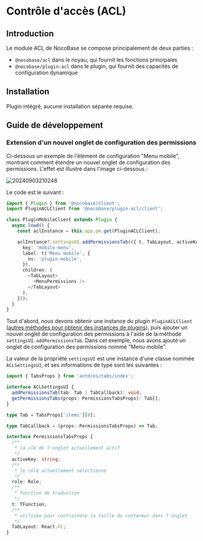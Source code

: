 # Contrôle d'accès (ACL)

## Introduction

Le module ACL de NocoBase se compose principalement de deux parties :

- `@nocobase/acl` dans le noyau, qui fournit les fonctions principales
- `@nocobase/plugin-acl` dans le plugin, qui fournit des capacités de configuration dynamique

## Installation

Plugin intégré, aucune installation séparée requise.

## Guide de développement

### Extension d'un nouvel onglet de configuration des permissions

Ci-dessous un exemple de l'élément de configuration "Menu mobile", montrant comment étendre un nouvel onglet de configuration des permissions. L'effet est illustré dans l'image ci-dessous :

![20240903210248](https://nocobase-docs.oss-cn-beijing.aliyuncs.com/20240903210248.png)

Le code est le suivant :

```typescript
import { Plugin } from '@nocobase/client';
import PluginACLClient from '@nocobase/plugin-acl/client';

class PluginMobileClient extends Plugin {
  async load() {
    const aclInstance = this.app.pm.get(PluginACLClient);

    aclInstance?.settingsUI.addPermissionsTab(({ t, TabLayout, activeKey }) => ({
      key: 'mobile-menu',
      label: t('Menu mobile', {
        ns: 'plugin-mobile',
      }),
      children: (
        <TabLayout>
          <MenuPermissions />
        </TabLayout>
      ),
    }));
  }
}
```

Tout d'abord, nous devons obtenir une instance du plugin `PluginACLClient` ([autres méthodes pour obtenir des instances de plugins](https://docs.nocobase.com/development/client/life-cycle#%E8%8E%B7%E5%8F%96%E6%8F%92%E4%BB%B6)), puis ajouter un nouvel onglet de configuration des permissions à l'aide de la méthode `settingsUI.addPermissionsTab`. Dans cet exemple, nous avons ajouté un onglet de configuration des permissions nommé "Menu mobile".

La valeur de la propriété `settingsUI` est une instance d'une classe nommée `ACLSettingsUI`, et ses informations de type sont les suivantes :

```typescript
import { TabsProps } from 'antd/es/tabs/index';

interface ACLSettingsUI {
  addPermissionsTab(tab: Tab | TabCallback): void;
  getPermissionsTabs(props: PermissionsTabsProps): Tab[];
}

type Tab = TabsProps['items'][0];

type TabCallback = (props: PermissionsTabsProps) => Tab;

interface PermissionsTabsProps {
  /**
   * la clé de l'onglet actuellement actif
   */
  activeKey: string;
  /**
   * le rôle actuellement sélectionné
   */
  role: Role;
  /**
   * fonction de traduction
   */
  t: TFunction;
  /**
   * utilisée pour contraindre la taille du conteneur dans l'onglet
   */
  TabLayout: React.FC;
}
```
